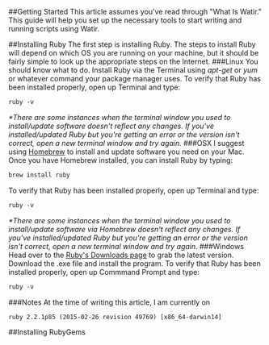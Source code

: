 ##Getting Started
This article assumes you've read through "What Is Watir." This guide will help you set up the necessary tools to start writing and running scripts using Watir.

##Installing Ruby
The first step is installing Ruby. The steps to install Ruby will depend on which OS you are running on your machine, but it should be fairly simple to look up the appropriate steps on the Internet.
###Linux
You should know what to do. Install Ruby via the Terminal using _apt-get_ or _yum_ or whatever command your package manager uses. To verify that Ruby has been installed properly, open up Terminal and type:
``` html
ruby -v
```
_*There are some instances when the terminal window you used to install/update software doesn't reflect any changes. If you've installed/updated Ruby but you're getting an error or the version isn't correct, open a new terminal window and try again._
###OSX
I suggest using [Homebrew](http://brew.sh/) to install and update software you need on your Mac. Once you have Homebrew installed, you can install Ruby by typing:
``` html
brew install ruby
```
To verify that Ruby has been installed properly, open up Terminal and type:
``` html
ruby -v
```
_*There are some instances when the terminal window you used to install/update software via Homebrew doesn't reflect any changes. If you've installed/updated Ruby but you're getting an error or the version isn't correct, open a new terminal window and try again._
###Windows
Head over to the [Ruby's Downloads page](http://rubyinstaller.org/downloads) to grab the latest version. Download the .exe file and install the program. To verify that Ruby has been installed properly, open up Commmand Prompt and type:
``` html
ruby -v
```
###Notes
At the time of writing this article, I am currently on
``` html
ruby 2.2.1p85 (2015-02-26 revision 49769) [x86_64-darwin14]
```

##Installing RubyGems
